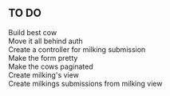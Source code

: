 ## TO DO
Build best cow  
Move it all behind auth  
Create a controller for milking submission  
Make the form pretty  
Make the cows paginated  
Create milking's view  
Create milkings submissions from milking view  
